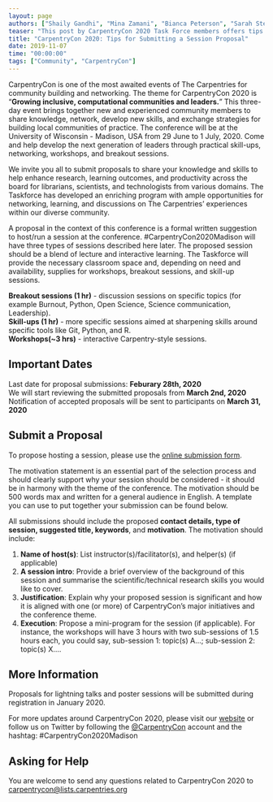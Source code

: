 ```yaml
---
layout: page
authors: ["Shaily Gandhi", "Mina Zamani", "Bianca Peterson", "Sarah Stevens", "Daniel Ouso"]
teaser: "This post by CarpentryCon 2020 Task Force members offers tips for submitting a session proposal" 
title: "CarpentryCon 2020: Tips for Submitting a Session Proposal"
date: 2019-11-07
time: "00:00:00"
tags: ["Community", "CarpentryCon"]
---
```


CarpentryCon is one of the most awaited events of The Carpentries for community building and networking. The theme for CarpentryCon 2020 is “**Growing inclusive, computational communities and leaders.**” This three-day event brings together new and experienced community members to share knowledge, network, develop new skills, and exchange strategies for building local communities of practice.  The conference will be at the University of Wisconsin - Madison, USA from 29 June to 1 July, 2020. Come and help develop the next generation of leaders through practical skill-ups, networking, workshops, and breakout sessions. 

We invite you all to submit proposals to share your knowledge and skills to help enhance research, learning outcomes, and productivity across the board for librarians, scientists, and technologists from various domains. The Taskforce has developed an enriching program with ample opportunities for networking, learning, and discussions on The Carpentries’ experiences within our diverse community. 

A proposal in the context of this conference is a formal written suggestion to host/run a session at the conference. #CarpentryCon2020Madison will have three types of sessions described here later. The proposed session should be a blend of lecture and interactive learning. The Taskforce will provide the necessary classroom space and, depending on need and availability, supplies for workshops, breakout sessions, and skill-up sessions. 

**Breakout sessions (1 hr)** -  discussion sessions on specific topics (for example Burnout, Python, Open Science, Science communication, Leadership). <br/>
**Skill-ups (1 hr)** -  more specific sessions aimed at sharpening skills around specific tools like Git, Python, and R. <br/>
**Workshops(~3 hrs)** -  interactive Carpentry-style sessions.<br/>

## Important Dates

Last date for proposal submissions: **Feburary 28th, 2020**  
We will start reviewing the submitted proposals from **March 2nd, 2020**  
Notification of accepted proposals will be sent to participants on **March 31, 2020**  

## Submit a Proposal

To propose hosting a session, please use the [online submission form](https://forms.gle/noYkXvgFAgC1FAeo9). 

The motivation statement is an essential part of the selection process and should clearly support why your session should be considered - it should be in harmony with the theme of the conference. The motivation should be 500 words max and written for a general audience in English. A template you can use to put together your submission can be found below.

All submissions should include the proposed **contact details, type of session, suggested title, keywords**, and **motivation**. The motivation should include:

1. **Name of host(s)**: List instructor(s)/facilitator(s), and helper(s) (if applicable)
1. **A session intro**: Provide a brief overview of the background of this session and summarise the scientific/technical research skills you would like to cover.
1. **Justification**: Explain why your proposed session is significant and how it is aligned with one (or more) of CarpentryCon’s major initiatives and the conference theme.
1. **Execution**: Propose a mini-program for the session (if applicable). For instance, the workshops will have 3 hours with two sub-sessions of 1.5 hours each, you could say, sub-session 1: topic(s) A...; sub-session 2: topic(s) X....

## More Information

Proposals for lightning talks and poster sessions will be submitted during registration in January 2020.

For more updates around CarpentryCon 2020, please visit our [website](https://carpentrycon.github.io/carpentrycon2020/) or follow us on Twitter by following the [@CarpentryCon](https://twitter.com/CarpentryCon) account and the hashtag: #CarpentryCon2020Madison

## Asking for Help

You are welcome to send any questions related to CarpentryCon 2020 to [carpentrycon@lists.carpentries.org](mailto:carpentrycon@lists.carpentries.org) 
